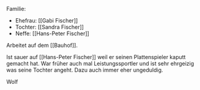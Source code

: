 Familie:
- Ehefrau: [[Gabi Fischer]]
- Tochter: [[Sandra Fischer]]
- Neffe: [[Hans-Peter Fischer]]

Arbeitet auf dem [[Bauhof]].

Ist sauer auf [[Hans-Peter Fischer]] weil er seinen Plattenspieler kaputt gemacht hat.
War früher auch mal Leistungssportler und ist sehr ehrgeizig was seine Tochter angeht. Dazu auch immer eher ungeduldig.


Wolf
